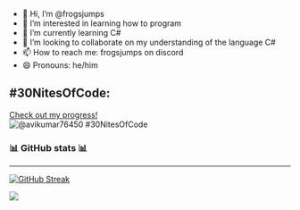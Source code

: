 - 👋 Hi, I’m @frogsjumps
- 👀 I’m interested in learning how to program
- 🌱 I’m currently learning C#
- 💞️ I’m looking to collaborate on my understanding of the language C#
- 📫 How to reach me: frogsjumps on discord
- 😄 Pronouns: he/him


## #30NitesOfCode:
  [Check out my progress!](https://www.codedex.io/@avikumar76450/30-nites-of-code)  
  ![@avikumar76450 #30NitesOfCode](https://www.codedex.io/api/petStatus?user=avikumar76450)

### 📊 GitHub stats 📊
--------------------------------
[![GitHub Streak](https://github-readme-streak-stats.herokuapp.com?user=frogsjumps&theme=javascript-dark)](https://git.io/streak-stats)















<a href="https://visitcount.itsvg.in">
  <img src="https://visitcount.itsvg.in/api?id=frogsjumps&label=Profile%20Views&color=0&icon=0&pretty=false" />
</a>

